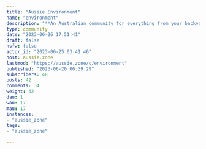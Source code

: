 ```yaml
---
title: "Aussie Environment" 
name: "environment"
description: "**An Australian community for everything from your backyard to beyond the black stump.**Topics range from plants, animals, gardening etc. New related communities will be split off as required.*Banner Credit: https://www.flickr.com/photos/takver/14871864504/***Aussie Zone Rules** -   Golden rule - don’t be a dick. If you wouldn’t say it in front of your grandmother, don’t post it.-    No bigotry - including racism, sexism, ableism, homophobia, transphobia, or xenophobia. -   Be respectful. Everyone should feel welcome here. -   No porn. -   No Ads / Spamming. -   Nothing illegal in Australia.**Server Info**-    Hosted in Sydney-    User community creation disabled - visit [!meta@aussie.zone](https://aussie.zone/c/meta) -    Down votes enabled-    User signup enabled- Server Admin: [@lodion@aussie.zone](https://aussie.zone/u/lodion)"
type: community
date: "2023-06-26 17:51:41"
draft: false
nsfw: false
actor_id: "2023-06-25 03:41:46"
host: aussie.zone
lastmod: "https://aussie.zone/c/environment"
published: "2023-06-20 06:39:29"
subscribers: 48
posts: 42
comments: 34
weight: 42
dau: 1
wau: 17
mau: 17
instances:
- "aussie_zone"
tags: 
- "aussie_zone"

---
```

